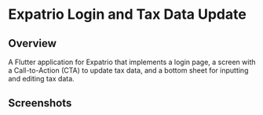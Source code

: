 # Expatrio Login and Tax Data Update

## Overview

A Flutter application for Expatrio that implements a login page, a screen with  a Call-to-Action (CTA) to update tax data, and a bottom sheet for inputting and editing tax data.

## Screenshots